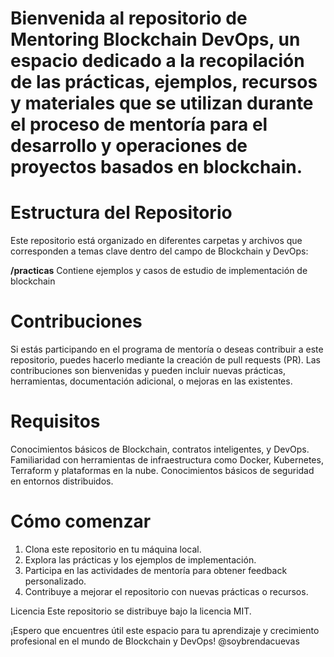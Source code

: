 # Bienvenida al repositorio de Mentoring Blockchain DevOps, un espacio dedicado a la recopilación de las prácticas, ejemplos, recursos y materiales que se utilizan durante el proceso de mentoría para el desarrollo y operaciones de proyectos basados en blockchain.

# Estructura del Repositorio
Este repositorio está organizado en diferentes carpetas y archivos que corresponden a temas clave dentro del campo de Blockchain y DevOps:

**/practicas** Contiene ejemplos y casos de estudio de implementación de blockchain 

# Contribuciones
Si estás participando en el programa de mentoría o deseas contribuir a este repositorio, puedes hacerlo mediante la creación de pull requests (PR). Las contribuciones son bienvenidas y pueden incluir nuevas prácticas, herramientas, documentación adicional, o mejoras en las existentes.

# Requisitos
Conocimientos básicos de Blockchain, contratos inteligentes, y DevOps.
Familiaridad con herramientas de infraestructura como Docker, Kubernetes, Terraform y plataformas en la nube.
Conocimientos básicos de seguridad en entornos distribuidos.
# Cómo comenzar

1. Clona este repositorio en tu máquina local.
2. Explora las prácticas y los ejemplos de implementación.
3. Participa en las actividades de mentoría para obtener feedback personalizado.
4. Contribuye a mejorar el repositorio con nuevas prácticas o recursos.

Licencia
Este repositorio se distribuye bajo la licencia MIT.

¡Espero que encuentres útil este espacio para tu aprendizaje y crecimiento profesional en el mundo de Blockchain y DevOps!
@soybrendacuevas

